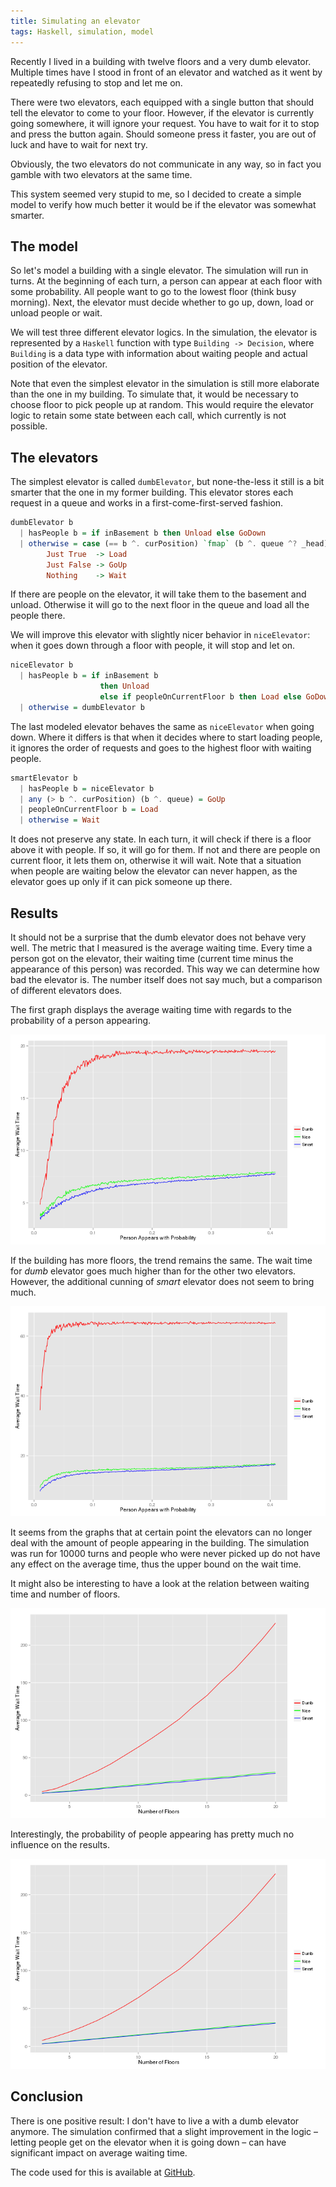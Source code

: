 ```yaml
---
title: Simulating an elevator
tags: Haskell, simulation, model
---
```


Recently I lived in a building with twelve floors and a very dumb elevator.
Multiple times have I stood in front of an elevator and watched as it went by
repeatedly refusing to stop and let me on.

There were two elevators, each equipped with a single button that should tell
the elevator to come to your floor. However, if the elevator is currently going
somewhere, it will ignore your request. You have to wait for it to stop and
press the button again. Should someone press it faster, you are out of luck and
have to wait for next try. 

Obviously, the two elevators do not communicate in any way, so in fact you
gamble with two elevators at the same time.

This system seemed very stupid to me, so I decided to create a simple model to
verify how much better it would be if the elevator was somewhat smarter.


## The model

So let's model a building with a single elevator. The simulation will run in
turns. At the beginning of each turn, a person can appear at each floor with
some probability. All people want to go to the lowest floor (think busy
morning). Next, the elevator must decide whether to go up, down, load or unload
people or wait.

We will test three different elevator logics. In the simulation, the elevator
is represented by a `Haskell` function with type `Building -> Decision`, where
`Building` is a data type with information about waiting people and actual
position of the elevator.

Note that even the simplest elevator in the simulation is still more elaborate
than the one in my building. To simulate that, it would be necessary to choose
floor to pick people up at random. This would require the elevator logic to
retain some state between each call, which currently is not possible.


## The elevators

The simplest elevator is called `dumbElevator`, but none-the-less it still is a
bit smarter that the one in my former building. This elevator stores each
request in a queue and works in a first-come-first-served fashion.

```Haskell
dumbElevator b
  | hasPeople b = if inBasement b then Unload else GoDown
  | otherwise = case (== b ^. curPosition) `fmap` (b ^. queue ^? _head) of
        Just True  -> Load
        Just False -> GoUp
        Nothing    -> Wait
```

If there are people on the elevator, it will take them to the basement and
unload. Otherwise it will go to the next floor in the queue and load all the
people there.

We will improve this elevator with slightly nicer behavior in `niceElevator`:
when it goes down through a floor with people, it will stop and let on.

```Haskell
niceElevator b
  | hasPeople b = if inBasement b
                    then Unload
                    else if peopleOnCurrentFloor b then Load else GoDown
  | otherwise = dumbElevator b
```

The last modeled elevator behaves the same as `niceElevator` when going down.
Where it differs is that when it decides where to start loading people, it
ignores the order of requests and goes to the highest floor with waiting
people.

```Haskell
smartElevator b
  | hasPeople b = niceElevator b
  | any (> b ^. curPosition) (b ^. queue) = GoUp
  | peopleOnCurrentFloor b = Load
  | otherwise = Wait
```

It does not preserve any state. In each turn, it will check if there is a floor
above it with people. If so, it will go for them. If not and there are people
on current floor, it lets them on, otherwise it will wait. Note that a
situation when people are waiting below the elevator can never happen, as the
elevator goes up only if it can pick someone up there.


## Results

It should not be a surprise that the dumb elevator does not behave very well.
The metric that I measured is the average waiting time. Every time a person got
on the elevator, their waiting time (current time minus the appearance of this
person) was recorded. This way we can determine how bad the elevator is. The
number itself does not say much, but a comparison of different elevators does.

The first graph displays the average waiting time with regards to the
probability of a person appearing.

![In a 5 floor building](/images/elevator/wait-vs-prob-5.png)

If the building has more floors, the trend remains the same. The wait time for
*dumb* elevator goes much higher than for the other two elevators. However, the
additional cunning of *smart* elevator does not seem to bring much.

![In a 10 floor building](/images/elevator/wait-vs-prob-10.png)

It seems from the graphs that at certain point the elevators can no longer deal
with the amount of people appearing in the building. The simulation was run for
10000 turns and people who were never picked up do not have any effect on the
average time, thus the upper bound on the wait time.

It might also be interesting to have a look at the relation between waiting
time and number of floors.

![For probability 5 %](/images/elevator/wait-vs-floors-5.png)

Interestingly, the probability of people appearing has pretty much no influence
on the results.

![For probability 15 %](/images/elevator/wait-vs-floors-15.png)


## Conclusion

There is one positive result: I don't have to live a with a dumb elevator
anymore. The simulation confirmed that a slight improvement in the logic –
letting people get on the elevator when it is going down – can have
significant impact on average waiting time.

The code used for this is available at
[GitHub](https://github.com/lubomir/elevator).
